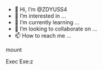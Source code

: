 - 👋 Hi, I’m @ZDYUSS4
- 👀 I’m interested in ...
- 🌱 I’m currently learning ...
- 💞️ I’m looking to collaborate on ...
- 📫 How to reach me ...

<!---
ZDYUSS4/ZDYUSS4 is a ✨ special ✨ repository because its `README.md` (this file) appears on your GitHub profile.
You can click the Preview link to take a look at your changes.
--->mount
Exec
Exe:z

